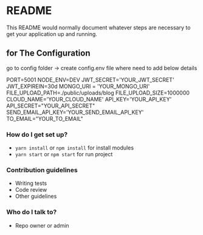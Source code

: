# README #

This README would normally document whatever steps are necessary to get your application up and running.


## for The Configuration  
 go to config folder -> create config.env file where need to add below details

PORT=5001
NODE_ENV=DEV
JWT_SECRET='YOUR_JWT_SECRET'
JWT_EXPIREIN=30d
MONGO_URI = 'YOUR_MONGO_URI'
FILE_UPLOAD_PATH=./public/uploads/blog
FILE_UPLOAD_SIZE=1000000
CLOUD_NAME='YOUR_CLOUD_NAME'
API_KEY='YOUR_API_KEY'
API_SECRET="YOUR_API_SECRET"
SEND_EMAIL_API_KEY='YOUR_SEND_EMAIL_API_KEY'
TO_EMAIL="YOUR_TO_EMAIL"

### How do I get set up? ###

* `yarn install` or `npm install` for install modules
* `yarn start` or `npm start` for run project

### Contribution guidelines ###
* Writing tests
* Code review
* Other guidelines

### Who do I talk to? ###

* Repo owner or admin
